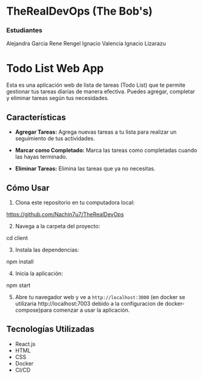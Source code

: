 # TheRealDevOps (The Bob's)
### Estudiantes
Alejandra Garcia
Rene Rengel
Ignacio Valencia
Ignacio Lizarazu

# Todo List Web App

Esta es una aplicación web de lista de tareas (Todo List) que te permite gestionar tus tareas diarias de manera efectiva. Puedes agregar, completar y eliminar tareas según tus necesidades.

## Características

- **Agregar Tareas:** Agrega nuevas tareas a tu lista para realizar un seguimiento de tus actividades.

- **Marcar como Completado:** Marca las tareas como completadas cuando las hayas terminado.

- **Eliminar Tareas:** Elimina las tareas que ya no necesitas.

## Cómo Usar

1. Clona este repositorio en tu computadora local:

https://github.com/Nachin7u7/TheRealDevOps

2. Navega a la carpeta del proyecto:

cd client

3. Instala las dependencias:

npm install


4. Inicia la aplicación:

npm start

5. Abre tu navegador web y ve a `http://localhost:3000` (en docker se utilizaria http://localhost:7003 debido a la configuracion de docker-compose)para comenzar a usar la aplicación.

## Tecnologías Utilizadas

- React.js
- HTML
- CSS
- Docker
- CI/CD
